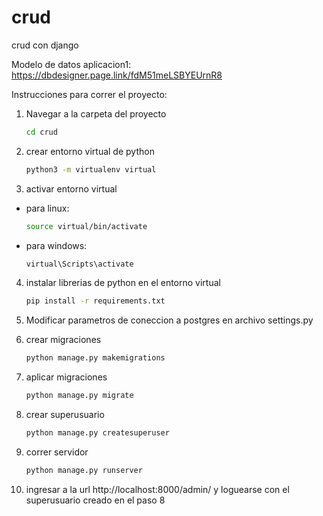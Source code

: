 # crud
crud con django

Modelo de datos aplicacion1: 
https://dbdesigner.page.link/fdM51meLSBYEUrnR8

Instrucciones para correr el proyecto:

1. Navegar a la carpeta del proyecto

    ```bash
    cd crud
    ```

2. crear entorno virtual de python
    
    ```bash 
    python3 -m virtualenv virtual
    ```

3. activar entorno virtual

- para linux:
    ```bash
    source virtual/bin/activate
    ```
- para windows:

    ```bash
    virtual\Scripts\activate
    ```

4. instalar librerias de python en el entorno virtual

    ```bash
    pip install -r requirements.txt
    ```

5. Modificar parametros de coneccion a postgres en archivo settings.py

6. crear migraciones

    ```bash
    python manage.py makemigrations
    ```

7. aplicar migraciones

    ```bash
    python manage.py migrate
    ```
8. crear superusuario

    ```bash
    python manage.py createsuperuser
    ```
9. correr servidor

    ```bash
    python manage.py runserver
    ```
10. ingresar a la url http://localhost:8000/admin/ y loguearse con el superusuario creado en el paso 8